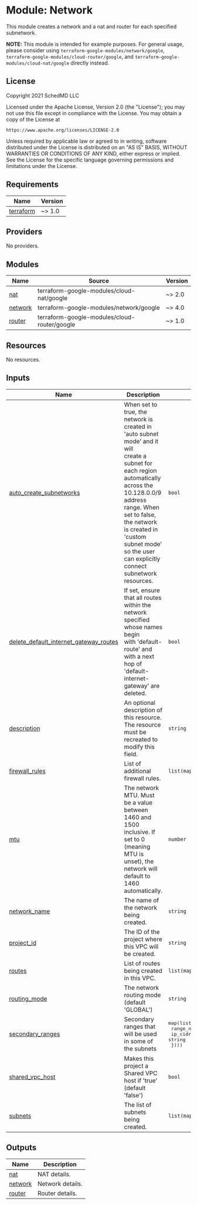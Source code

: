 # Module: Network

This module creates a network and a nat and router for each specified
subnetwork.

**NOTE:** This module is intended for example purposes. For general usage,
please consider using `terraform-google-modules/network/google`,
`terraform-google-modules/cloud-router/google`, and
`terraform-google-modules/cloud-nat/google` directly instead.

## License

<!-- BEGINNING OF PRE-COMMIT-TERRAFORM DOCS HOOK -->
Copyright 2021 SchedMD LLC

Licensed under the Apache License, Version 2.0 (the "License");
you may not use this file except in compliance with the License.
You may obtain a copy of the License at

    https://www.apache.org/licenses/LICENSE-2.0

Unless required by applicable law or agreed to in writing, software
distributed under the License is distributed on an "AS IS" BASIS,
WITHOUT WARRANTIES OR CONDITIONS OF ANY KIND, either express or implied.
See the License for the specific language governing permissions and
limitations under the License.

## Requirements

| Name | Version |
|------|---------|
| <a name="requirement_terraform"></a> [terraform](#requirement\_terraform) | ~> 1.0 |

## Providers

No providers.

## Modules

| Name | Source | Version |
|------|--------|---------|
| <a name="module_nat"></a> [nat](#module\_nat) | terraform-google-modules/cloud-nat/google | ~> 2.0 |
| <a name="module_network"></a> [network](#module\_network) | terraform-google-modules/network/google | ~> 4.0 |
| <a name="module_router"></a> [router](#module\_router) | terraform-google-modules/cloud-router/google | ~> 1.0 |

## Resources

No resources.

## Inputs

| Name | Description | Type | Default | Required |
|------|-------------|------|---------|:--------:|
| <a name="input_auto_create_subnetworks"></a> [auto\_create\_subnetworks](#input\_auto\_create\_subnetworks) | When set to true, the network is created in 'auto subnet mode' and it will<br>create a subnet for each region automatically across the 10.128.0.0/9<br>address range. When set to false, the network is created in 'custom subnet mode'<br>so the user can explicitly connect subnetwork resources. | `bool` | `false` | no |
| <a name="input_delete_default_internet_gateway_routes"></a> [delete\_default\_internet\_gateway\_routes](#input\_delete\_default\_internet\_gateway\_routes) | If set, ensure that all routes within the network specified whose names begin<br>with 'default-route' and with a next hop of 'default-internet-gateway' are<br>deleted. | `bool` | `false` | no |
| <a name="input_description"></a> [description](#input\_description) | An optional description of this resource. The resource must be recreated to modify this field. | `string` | `""` | no |
| <a name="input_firewall_rules"></a> [firewall\_rules](#input\_firewall\_rules) | List of additional firewall rules. | `list(map(string))` | `[]` | no |
| <a name="input_mtu"></a> [mtu](#input\_mtu) | The network MTU. Must be a value between 1460 and 1500 inclusive. If set to 0<br>(meaning MTU is unset), the network will default to 1460 automatically. | `number` | `0` | no |
| <a name="input_network_name"></a> [network\_name](#input\_network\_name) | The name of the network being created. | `string` | n/a | yes |
| <a name="input_project_id"></a> [project\_id](#input\_project\_id) | The ID of the project where this VPC will be created. | `string` | n/a | yes |
| <a name="input_routes"></a> [routes](#input\_routes) | List of routes being created in this VPC. | `list(map(string))` | `[]` | no |
| <a name="input_routing_mode"></a> [routing\_mode](#input\_routing\_mode) | The network routing mode (default 'GLOBAL') | `string` | `"GLOBAL"` | no |
| <a name="input_secondary_ranges"></a> [secondary\_ranges](#input\_secondary\_ranges) | Secondary ranges that will be used in some of the subnets | <pre>map(list(object({<br>    range_name    = string,<br>    ip_cidr_range = string<br>  })))</pre> | `{}` | no |
| <a name="input_shared_vpc_host"></a> [shared\_vpc\_host](#input\_shared\_vpc\_host) | Makes this project a Shared VPC host if 'true' (default 'false') | `bool` | `false` | no |
| <a name="input_subnets"></a> [subnets](#input\_subnets) | The list of subnets being created. | `list(map(string))` | `[]` | no |

## Outputs

| Name | Description |
|------|-------------|
| <a name="output_nat"></a> [nat](#output\_nat) | NAT details. |
| <a name="output_network"></a> [network](#output\_network) | Network details. |
| <a name="output_router"></a> [router](#output\_router) | Router details. |
<!-- END OF PRE-COMMIT-TERRAFORM DOCS HOOK -->
